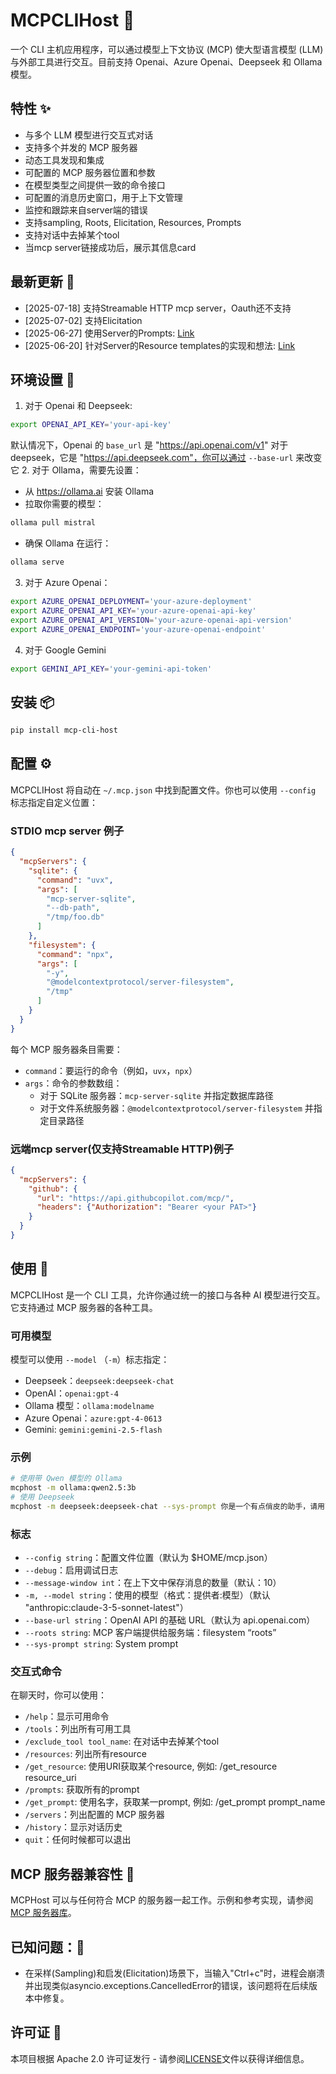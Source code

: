 # MCPCLIHost 🤖
一个 CLI 主机应用程序，可以通过模型上下文协议 (MCP) 使大型语言模型 (LLM) 与外部工具进行交互。目前支持 Openai、Azure Openai、Deepseek 和 Ollama 模型。

## 特性 ✨
- 与多个 LLM 模型进行交互式对话
- 支持多个并发的 MCP 服务器
- 动态工具发现和集成
- 可配置的 MCP 服务器位置和参数
- 在模型类型之间提供一致的命令接口
- 可配置的消息历史窗口，用于上下文管理
- 监控和跟踪来自server端的错误
- 支持sampling, Roots, Elicitation, Resources, Prompts
- 支持对话中去掉某个tool
- 当mcp server链接成功后，展示其信息card

## 最新更新 💌
- [2025-07-18] 支持Streamable HTTP mcp server，Oauth还不支持
- [2025-07-02] 支持Elicitation
- [2025-06-27] 使用Server的Prompts: [Link](./docs/zh/prompts_usage.md)
- [2025-06-20] 针对Server的Resource templates的实现和想法: [Link](./docs/zh/resource_templates_implements.md)

## 环境设置 🔧
1. 对于 Openai 和 Deepseek:
```bash
export OPENAI_API_KEY='your-api-key'
```
默认情况下，Openai 的 `base_url` 是 "https://api.openai.com/v1"
对于 deepseek，它是 "https://api.deepseek.com"，你可以通过 `--base-url` 来改变它
2. 对于 Ollama，需要先设置：
- 从 https://ollama.ai 安装 Ollama
- 拉取你需要的模型：
```bash
ollama pull mistral
```
- 确保 Ollama 在运行：
```bash
ollama serve
```
3. 对于 Azure Openai：
```bash
export AZURE_OPENAI_DEPLOYMENT='your-azure-deployment'
export AZURE_OPENAI_API_KEY='your-azure-openai-api-key'
export AZURE_OPENAI_API_VERSION='your-azure-openai-api-version'
export AZURE_OPENAI_ENDPOINT='your-azure-openai-endpoint'
```
4. 对于 Google Gemini
```bash
export GEMINI_API_KEY='your-gemini-api-token'
```
## 安装 📦
```bash
pip install mcp-cli-host
```
## 配置 ⚙️
MCPCLIHost 将自动在 `~/.mcp.json` 中找到配置文件。你也可以使用 `--config` 标志指定自定义位置：

### STDIO mcp server 例子
```json
{
  "mcpServers": {
    "sqlite": {
      "command": "uvx",
      "args": [
        "mcp-server-sqlite",
        "--db-path",
        "/tmp/foo.db"
      ]
    },
    "filesystem": {
      "command": "npx",
      "args": [
        "-y",
        "@modelcontextprotocol/server-filesystem",
        "/tmp"
      ]
    }
  }
}
```
每个 MCP 服务器条目需要：
- `command`：要运行的命令（例如，`uvx`，`npx`） 
- `args`：命令的参数数组：
  - 对于 SQLite 服务器：`mcp-server-sqlite` 并指定数据库路径
  - 对于文件系统服务器：`@modelcontextprotocol/server-filesystem` 并指定目录路径

### 远端mcp server(仅支持Streamable HTTP)例子
```json
{
  "mcpServers": {
    "github": {
      "url": "https://api.githubcopilot.com/mcp/",
      "headers": {"Authorization": "Bearer <your PAT>"}
    }
  }
}
```

## 使用 🚀
MCPCLIHost 是一个 CLI 工具，允许你通过统一的接口与各种 AI 模型进行交互。它支持通过 MCP 服务器的各种工具。
### 可用模型
模型可以使用 `--model` （`-m`）标志指定：
- Deepseek：`deepseek:deepseek-chat`
- OpenAI：`openai:gpt-4`
- Ollama 模型：`ollama:modelname`
- Azure Openai：`azure:gpt-4-0613`
- Gemini: `gemini:gemini-2.5-flash`
### 示例
```bash
# 使用带 Qwen 模型的 Ollama
mcphost -m ollama:qwen2.5:3b
# 使用 Deepseek
mcphost -m deepseek:deepseek-chat --sys-prompt 你是一个有点俏皮的助手，请用可爱的语气回答问题
```
### 标志
- `--config string`：配置文件位置（默认为 $HOME/mcp.json）
- `--debug`：启用调试日志
- `--message-window int`：在上下文中保存消息的数量（默认：10）
- `-m, --model string`：使用的模型（格式：提供者:模型）（默认 "anthropic:claude-3-5-sonnet-latest"）
- `--base-url string`：OpenAI API 的基础 URL（默认为 api.openai.com）
- `--roots string`:  MCP 客户端提供给服务端：filesystem “roots”
- `--sys-prompt string`: System prompt

### 交互式命令
在聊天时，你可以使用：
- `/help`：显示可用命令
- `/tools`：列出所有可用工具
- `/exclude_tool tool_name`: 在对话中去掉某个tool
- `/resources`: 列出所有resource
- `/get_resource`: 使用URI获取某个resource, 例如: /get_resource resource_uri
- `/prompts`: 获取所有的prompt
- `/get_prompt`: 使用名字，获取某一prompt, 例如: /get_prompt prompt_name
- `/servers`：列出配置的 MCP 服务器
- `/history`：显示对话历史
- `quit`：任何时候都可以退出

## MCP 服务器兼容性 🔌
MCPHost 可以与任何符合 MCP 的服务器一起工作。示例和参考实现，请参阅[MCP 服务器库](https://github.com/modelcontextprotocol/servers)。

## 已知问题：🐛
- 在采样(Sampling)和启发(Elicitation)场景下，当输入"Ctrl+c"时，进程会崩溃并出现类似asyncio.exceptions.CancelledError的错误，该问题将在后续版本中修复。

## 许可证 📄
本项目根据 Apache 2.0 许可证发行 - 请参阅[LICENSE](LICENSE)文件以获得详细信息。